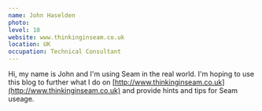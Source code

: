 ```yaml
---
name: John Haselden
photo:
level: 10
website: www.thinkinginseam.co.uk
location: UK
occupation: Technical Consultant
---
```

Hi, my name is John and I'm using Seam in the real world. I'm hoping to use this
blog to further what I do on
[http://www.thinkinginseam.co.uk](http://www.thinkinginseam.co.uk) and provide
hints and tips for Seam useage.
